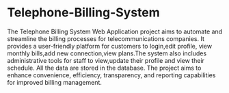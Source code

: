 # Telephone-Billing-System
The Telephone Billing System Web Application project aims to automate and streamline the billing processes for telecommunications companies. It provides a user-friendly platform for customers to login,edit profile, view monthly bills,add new connection,view plans.The system also includes administrative tools for staff to view,update their profile and view their schedule. 
All the data are stored in the database.
The project aims to enhance convenience, efficiency, transparency, and reporting capabilities for improved billing management.
